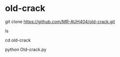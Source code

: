 # old-crack

git clone https://github.com/MR-AUH404/old-crack.git

ls

cd old-crack

python Old-crack.py
